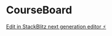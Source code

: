 # CourseBoard

[Edit in StackBlitz next generation editor ⚡️](https://stackblitz.com/~/github.com/Sadiq12174/CourseBoard)
